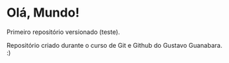 # Olá, Mundo!
 Primeiro repositório versionado (teste).

 Repositório criado durante o curso de Git e Github do Gustavo Guanabara. :)
